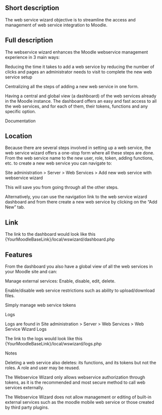 
Short description 
-----------------------------------------------------------------------------------------------
The web service wizard objective is to streamline the access and management of web service integration to Moodle.  

Full description 
-----------------------------------------------------------------------------------------------
The webservice wizard enhances the Moodle webservice management experience in 3 main ways: 

Reducing the time it takes to add a web service by reducing the number of clicks and pages an administrator needs to visit to complete the new web service setup 

Centralizing all the steps of adding a new web service in one form.  

Having a central and global view (a dashboard) of the web services already in the Moodle instance. The dashboard offers an easy and fast access to all the web services, and for each of them, their tokens, functions and any specific option.  

Documentation 

Location 
-----------------------------------------------------------------------------------------------
Because there are several steps involved in setting up a web service, the web service wizard offers a one-stop form where all these steps are done. From the web service name to the new user, role, token, adding functions, etc. to create a new web service you can navigate to: 

Site administration > Server > Web Services > Add new web service with webservice wizard 

This will save you from going through all the other steps.  

Alternatively, you can use the navigation link to the web service wizard dashboard and from there create a new web service by clicking on the “Add New” tab. 

Link 
-----------------------------------------------------------------------------------------------
The link to the dashboard would look like this {YourMoodleBaseLink}/local/wswizard/dashboard.php 

Features  
-----------------------------------------------------------------------------------------------
From the dashboard you also have a global view of all the web services in your Moodle site and can: 

Manage external services: Enable, disable, edit, delete.  

Enable/disable web service restrictions such as ability to upload/download files. 

Simply manage web service tokens 

Logs 

Logs are found in Site administration > Server > Web Services > Web Service Wizard Logs 

The link to the logs would look like this {YourMoodleBaseLink}/local/wswizard/logs.php 

 

Notes 

Deleting a web service also deletes: its functions, and its tokens but not the roles. A role and user may be reused.   

The Webservice Wizard only allows webservice authorization through tokens, as it is the recommended and most secure method to call web services externally. 

The Webservice Wizard does not allow management or editing of built-in external services such as the moodle mobile web service or those created by third party plugins. 